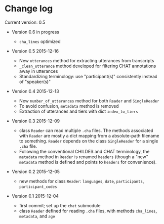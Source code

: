 Change log
==========

Current version: 0.5

- Version 0.6 in progress

    * `cha_lines` optimized

- Version 0.5 2015-12-16

    * New `utterances` method for extracting utterances from transcripts
    * `_clean_utterance` method developed for filtering CHAT annotations away in utterances
    * Standardizing terminology: use "participant(s)" consistently instead of "speaker(s)"

- Version 0.4 2015-12-13

    * New `number_of_utterances` method for both `Reader` and `SingleReader`
    * To avoid confusion, `metadata` method is removed
    * Extraction of utterances and tiers with dict `index_to_tiers`

- Version 0.3 2015-12-09

    * class `Reader` can read multiple `.cha` files. The methods associated with `Reader` are mostly a dict mapping from a absolute-path filename to something. `Reader` depends on the class `SingleReader` for a single `.cha` file.
    * Following the conventional CHILDES and CHAT terminology, the `metadata` method in `Reader` is renamed `headers` (though a "new" `metadata` method is defined and points to `headers` for convenience).

- Version 0.2 2015-12-05

    * new methods for class `Reader`: `languages`, `date`, `participants`, `participant_codes`

- Version 0.1 2015-12-04

    * first commit; set up the `chat` submodule
    * class `Reader` defined for reading `.cha` files, with methods `cha_lines`, `metadata`, and `age`

